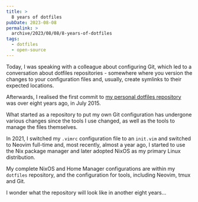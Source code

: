 ```yaml
---
title: >
  8 years of dotfiles
pubDate: 2023-08-08
permalink: >
  archive/2023/08/08/8-years-of-dotfiles
tags:
  - dotfiles
  - open-source
---
```


Today, I was speaking with a colleague about configuring Git, which led to a conversation about dotfiles repositories - somewhere where you version the changes to your configuration files and, usually, create symlinks to their expected locations.

Afterwards, I realised the first commit to [my personal dotfiles repository](https://github.com/opdavies/dotfiles) was over eight years ago, in July 2015.

What started as a repository to put my own Git configuration has undergone various changes since the tools I use changed, as well as the tools to manage the files themselves.

In 2021, I switched my `.vimrc` configuration file to an `init.vim` and switched to Neovim full-time and, most recently, almost a year ago, I started to use the Nix package manager and later adopted NixOS as my primary Linux distribution.

My complete NixOS and Home Manager configurations are within my `dotfiles` repository, and the configuration for tools, including Neovim, tmux and Git.

I wonder what the repository will look like in another eight years...

